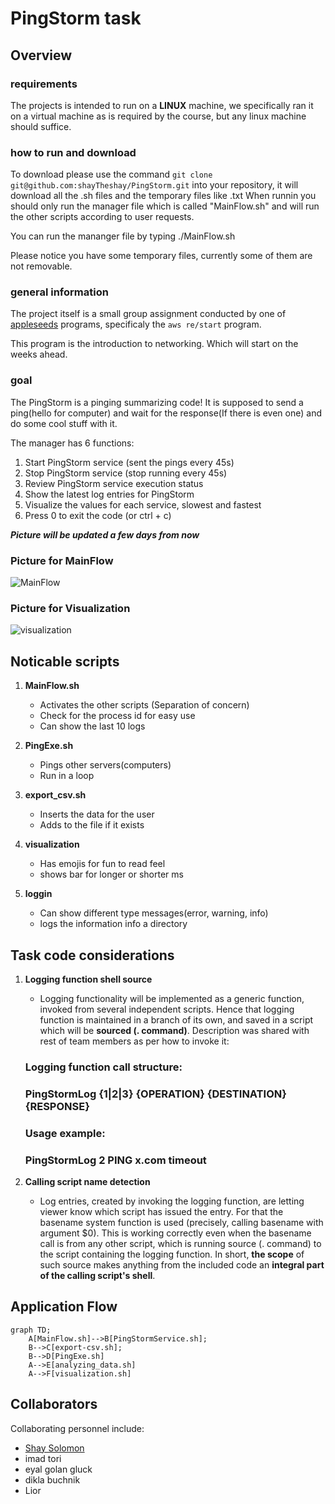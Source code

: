 # PingStorm task

## Overview

### requirements
The projects is intended to run on a **LINUX** machine, we specifically ran it on a virtual machine as is required by the course, but any linux machine should suffice.

### how to run and download
To download please use the command `git clone git@github.com:shayTheshay/PingStorm.git` into your repository, it will download all the .sh files and the temporary files like .txt 
When runnin you should only run the manager file which is called "MainFlow.sh" and will run the other scripts according to user requests.

You can run the mananger file by typing 
./MainFlow.sh

Please notice you have some temporary files, currently some of them are not removable.
### general information
The project itself is a small group assignment conducted by one of [appleseeds](https://appleseeds.org.il/) programs, specificaly the `aws re/start` program.

This program is the introduction to networking.
Which will start on the weeks ahead.

### goal
The PingStorm is a pinging summarizing code!
It is supposed to send a ping(hello for computer) and wait for the response(If there is even one) and do some cool stuff with it.

The manager has 6 functions:
1. Start PingStorm service (sent the pings every 45s) 
2. Stop PingStorm service (stop running every 45s)
3. Review PingStorm service execution status
4. Show the latest log entries for PingStorm
5. Visualize the values for each service, slowest and fastest
0. Press 0 to exit the code (or ctrl + c)

***Picture will be updated a few days from now***

### Picture for MainFlow 
![MainFlow](https://github.com/user-attachments/assets/ea2f17d0-dc57-464e-9ca2-a078569ca214)

### Picture for Visualization
![visualization](https://github.com/user-attachments/assets/a502d1f8-f62b-4bc6-92a0-8c8c59cc695d)

## Noticable scripts
1. **MainFlow.sh**   
    * Activates the other scripts (Separation of concern)
    * Check for the process id for easy use
    * Can show the last 10 logs

2. **PingExe.sh**
    * Pings other servers(computers)
    * Run in a loop 

3. **export_csv.sh**
    * Inserts the data for the user 
    * Adds to the file if it exists
4. **visualization**
    * Has emojis for fun to read feel
    * shows bar for longer or shorter ms
5. **loggin** 
    * Can show different type messages(error, warning, info)
    * logs the information info a directory

## Task code considerations

1. **Logging function shell source**   
    
    * Logging functionality will be implemented as a generic function, invoked from several independent scripts. Hence that logging function is maintained in a branch of its own, and saved in a script which will be **sourced (. command)**. Description was shared with rest of team members as per how to invoke it:

   ### Logging function call structure:                              ###
   ### PingStormLog {1|2|3} {OPERATION} {DESTINATION} {RESPONSE}     ###
   ###                                                               ### 
   ### Usage example:                                                ### 
   ### PingStormLog 2 PING x.com timeout                             ###


2. **Calling script name detection**   

    * Log entries, created by invoking the logging function, are letting viewer know which script has issued the entry. For that the basename system function is used (precisely, calling basename with argument $0). This is working correctly even when the basename call is from any other script, which is running source (. command) to the script containing the logging function. In short, **the scope** of such source makes anything from the included code an **integral part of the calling script's shell**.



## Application Flow
```mermaid
graph TD;
    A[MainFlow.sh]-->B[PingStormService.sh];
    B-->C[export-csv.sh];
    B-->D[PingExe.sh]
    A-->E[analyzing_data.sh]
    A-->F[visualization.sh]
```
## Collaborators

Collaborating personnel include:

- [Shay Solomon](https://www.linkedin.com/in/shay-solomon/)
- imad tori
- eyal golan gluck
- dikla buchnik
- Lior 
